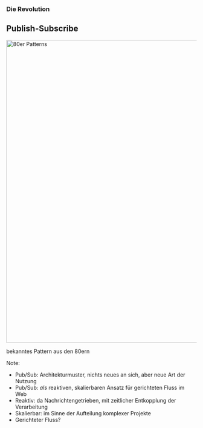 ### Die Revolution

## Publish-Subscribe

<img alt="80er Patterns" width="800" src="slides/05_pubsub/images/80ies-pattern-02.jpg">

bekanntes Pattern aus den 80ern


Note:
- Pub/Sub: Architekturmuster, nichts neues an sich, aber neue Art der Nutzung
- Pub/Sub: *als* reaktiven, skalierbaren Ansatz für gerichteten Fluss im Web
- Reaktiv: da Nachrichtengetrieben, mit zeitlicher Entkopplung der Verarbeitung
- Skalierbar: im Sinne der Aufteilung komplexer Projekte
- Gerichteter Fluss?
